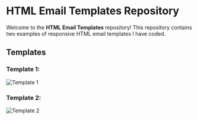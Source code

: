 # HTML Email Templates Repository

Welcome to the **HTML Email Templates** repository! This repository contains two examples of responsive HTML email templates I have coded.

## Templates

### Template 1:

![Template 1](https://res.cloudinary.com/dgj3zunfg/image/upload/v1711070224/em1pverp0u6xoiyubgcv.png)

### Template 2:

![Template 2](https://res.cloudinary.com/dgj3zunfg/image/upload/v1711070219/plz9pgcjx7vhvnfjzv7t.png)
